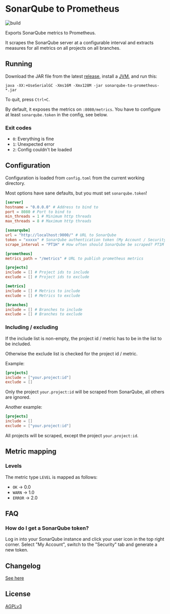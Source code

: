 # SonarQube to Prometheus

![build](https://github.com/phxql/sonarqube-to-prometheus/workflows/build/badge.svg)

Exports SonarQube metrics to Prometheus.

It scrapes the SonarQube server at a configurable interval and extracts measures for all metrics on all projects on all
branches.

## Running

Download the JAR file from the latest [release](https://github.com/phxql/sonarqube-to-prometheus/releases), install
a [JVM](https://adoptopenjdk.net/), and run this:

```shell
java -XX:+UseSerialGC -Xms16M -Xmx128M -jar sonarqube-to-prometheus-*.jar
```

To quit, press `Ctrl+C`.

By default, it exposes the metrics on `:8080/metrics`. You have to configure at least `sonarqube.token` in the config,
see below.

### Exit codes

* `0`: Everything is fine
* `1`: Unexpected error
* `2`: Config couldn't be loaded

## Configuration

Configuration is loaded from `config.toml` from the current working directory.

Most options have sane defaults, but you must set `sonarqube.token`!

```toml
[server]
hostname = "0.0.0.0" # Address to bind to
port = 8080 # Port to bind to
min_threads = 1 # Minimum http threads
max_threads = 8 # Maximum http threads

[sonarqube]
url = "http://localhost:9000/" # URL to SonarQube
token = "xxxxx" # SonarQube authentication token (My Account / Security) 
scrape_interval = "PT1H" # How often should SonarQube be scraped? PT1M is 1 minute, PT1H is 1 hour, etc. See https://docs.oracle.com/en/java/javase/11/docs/api/java.base/java/time/Duration.html#parse(java.lang.CharSequence)

[prometheus]
metrics_path = "/metrics" # URL to publish prometheus metrics

[projects]
include = [] # Project ids to include
exclude = [] # Project ids to exclude

[metrics]
include = [] # Metrics to include
exclude = [] # Metrics to exclude

[branches]
include = [] # Branches to include
exclude = [] # Branches to exclude
```

### Including / excluding

If the include list is non-empty, the project id / metric has to be in the list to be included.

Otherwise the exclude list is checked for the project id / metric.

Example:

```toml
[projects]
include = ["your.project:id"]
exclude = []
```

Only the project `your.project:id` will be scraped from SonarQube, all others are ignored.

Another example:

```toml
[projects]
include = []
exclude = ["your.project:id"]
```

All projects will be scraped, except the project `your.project:id`.

## Metric mapping

### Levels

The metric type `LEVEL` is mapped as follows:

* `OK` -> 0.0
* `WARN` -> 1.0
* `ERROR` -> 2.0

## FAQ

### How do I get a SonarQube token?

Log in into your SonarQube instance and click your user icon in the top right corner. Select "My Account", switch to the
"Security" tab and generate a new token.

## Changelog

[See here](CHANGELOG.md)

## License

[AGPLv3](https://www.gnu.org/licenses/agpl-3.0.txt)
